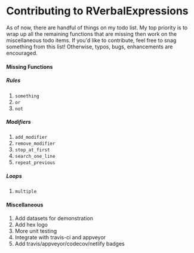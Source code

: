 # Contributing to RVerbalExpressions

As of now, there are handful of things on my todo list. My top priority is to wrap up all the remaining functions that are missing then work on the miscellaneous todo items. If you'd like to contribute, feel free to snag something from this list! Otherwise, typos, bugs, enhancements are encouraged.

#### Missing Functions

##### _Rules_
1. `something`
2. `or`
3. `not`

##### _Modifiers_
1. `add_modifier`
2. `remove_modifier`
3. `stop_at_first`
4. `search_one_line`
5. `repeat_previous`

##### _Loops_
1. `multiple`

#### Miscellaneous

1. Add datasets for demonstration
2. Add hex logo
3. More unit testing
4. Integrate with travis-ci and appveyor
5. Add travis/appveyor/codecov/netlify badges
